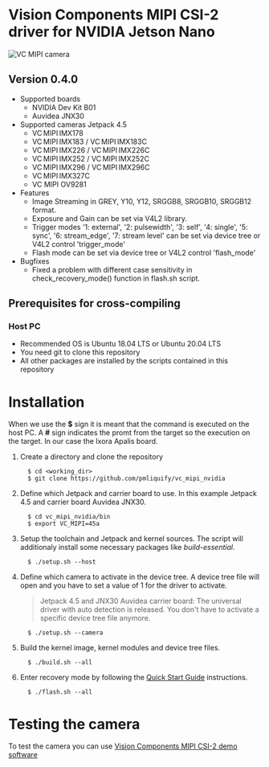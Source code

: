 # Vision Components MIPI CSI-2 driver for NVIDIA Jetson Nano
![VC MIPI camera](https://www.vision-components.com/fileadmin/external/documentation/hardware/VC_MIPI_Camera_Module/VC_MIPI_Camera_Module_Hardware_Operating_Manual-Dateien/mipi_sensor_front_back.png)

## Version 0.4.0
* Supported boards
  * NVIDIA Dev Kit B01
  * Auvidea JNX30
* Supported cameras Jetpack 4.5
  * VC MIPI IMX178
  * VC MIPI IMX183 / VC MIPI IMX183C
  * VC MIPI IMX226 / VC MIPI IMX226C
  * VC MIPI IMX252 / VC MIPI IMX252C
  * VC MIPI IMX296 / VC MIPI IMX296C
  * VC MIPI IMX327C
  * VC MIPI OV9281
* Features
  * Image Streaming in GREY, Y10, Y12, SRGGB8, SRGGB10, SRGGB12 format.
  * Exposure and Gain can be set via V4L2 library.
  * Trigger modes '1: external', '2: pulsewidth', '3: self', '4: single', '5: sync', '6: stream_edge', '7: stream level' can be set via device tree or V4L2 control 'trigger_mode'
  * Flash mode can be set via device tree or V4L2 control 'flash_mode'
* Bugfixes
  * Fixed a problem with different case sensitivity in check_recovery_mode() function in flash.sh script.

## Prerequisites for cross-compiling
### Host PC
* Recommended OS is Ubuntu 18.04 LTS or Ubuntu 20.04 LTS
* You need git to clone this repository
* All other packages are installed by the scripts contained in this repository

# Installation
When we use the **$** sign it is meant that the command is executed on the host PC. A **#** sign indicates the promt from the target so the execution on the target. In our case the Ixora Apalis board.

1. Create a directory and clone the repository   
   ```
     $ cd <working_dir>
     $ git clone https://github.com/pmliquify/vc_mipi_nvidia
   ```

2. Define which Jetpack and carrier board to use. In this example Jetpack 4.5 and carrier board Auvidea JNX30.
   ```
     $ cd vc_mipi_nvidia/bin
     $ export VC_MIPI=45a
   ```

3. Setup the toolchain and Jetpack and kernel sources. The script will additionaly install some necessary packages like *build-essential*.
   ```
     $ ./setup.sh --host
   ```
4. Define which camera to activate in the device tree. A device tree file will open and you have to set a value of 1 for the driver to activate. 
   > Jetpack 4.5 and JNX30 Auvidea carrier board: The universal driver with auto detection is released. You don't have to activate a specific device tree file anymore.
   ```
     $ ./setup.sh --camera
   ```

4. Build the kernel image, kernel modules and device tree files.
   ```
     $ ./build.sh --all
   ```

5. Enter recovery mode by following the [Quick Start Guide](https://docs.nvidia.com/jetson/l4t/index.html#page/Tegra%20Linux%20Driver%20Package%20Development%20Guide/quick_start.html) instructions.   
   ```
     $ ./flash.sh --all
   ```

# Testing the camera
To test the camera you can use [Vision Components MIPI CSI-2 demo software](https://github.com/pmliquify/vc_mipi_demo)
